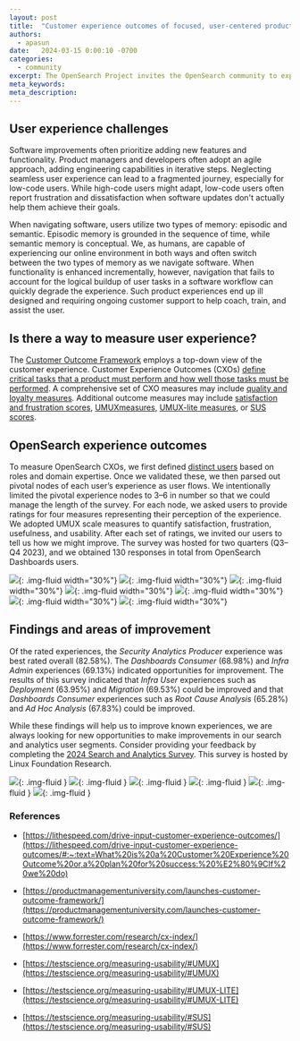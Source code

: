 ```yaml
---
layout: post
title:  "Customer experience outcomes of focused, user-centered product design improvements"
authors:
  - apasun
date:   2024-03-15 0:00:10 -0700
categories:
  - community
excerpt: The OpenSearch Project invites the OpenSearch community to explore the future of search, analytics, and generative AI at the first OpenSearch user conference in Europe. Join us in Berlin on May 6 & 7 and learn how to build powerful applications and get the most out of your OpenSearch deployments.
meta_keywords: 
meta_description: 
---
```


## User experience challenges

Software improvements often prioritize adding new features and functionality. Product managers and developers often adopt an agile approach, adding engineering capabilities in iterative steps. Neglecting seamless user experience can lead to a fragmented journey, especially for low-code users. While high-code users might adapt, low-code users often report frustration and dissatisfaction when software updates don't actually help them achieve their goals.

When navigating software, users utilize two types of memory: episodic and semantic. Episodic memory is grounded in the sequence of time, while semantic memory is conceptual. We, as humans, are capable of experiencing our online environment in both ways and often switch between the two types of memory as we navigate software. When functionality is enhanced incrementally, however, navigation that fails to account for the logical buildup of user tasks in a software workflow can quickly degrade the experience. Such product experiences end up ill designed and requiring ongoing customer support to help coach, train, and assist the user.

## Is there a way to measure user experience?
The [Customer Outcome Framework](https://productmanagementuniversity.com/launches-customer-outcome-framework/) employs a top-down view of the customer experience. Customer Experience Outcomes (CXOs) [define critical tasks that a product must perform and how well those tasks must be performed](https://lithespeed.com/drive-input-customer-experience-outcomes/#:~:text=What%20is%20a%20Customer%20Experience%20Outcome%20or,a%20plan%20for%20success:%20%E2%80%9CIf%20we%20do). A comprehensive set of CXO measures may include [quality and loyalty measures](https://www.forrester.com/research/cx-index/). Additional outcome measures may include [satisfaction and frustration scores](https://www.dynatrace.com/news/blog/user-experience-score-the-one-metric-to-rule-them-all/), [UMUX](https://testscience.org/measuring-usability/#UMUX)[measures](https://testscience.org/measuring-usability/#UMUX), [UMUX-lite measures](https://testscience.org/measuring-usability/#UMUX-LITE), or [SUS scores](https://testscience.org/measuring-usability/#SUS).

## OpenSearch experience outcomes
To measure OpenSearch CXOs, we first defined [distinct users](https://opensearch.org/blog/q1-survey-results/) based on roles and domain expertise. Once we validated these, we then parsed out pivotal nodes of each user’s experience as user flows. We intentionally limited the pivotal experience nodes to 3–6 in number so that we could manage the length of the survey. For each node, we asked users to provide ratings for four measures representing their perception of the experience. We adopted UMUX scale measures to quantify satisfaction, frustration, usefulness, and usability. After each set of ratings, we invited our users to tell us how we might improve. The survey was hosted for two quarters (Q3–Q4 2023), and we obtained 130 responses in total from OpenSearch Dashboards users.

![](/assets/media/blog-images/2024-03-15-customer-experience-outcomes/InfraUser_2.2.png){: .img-fluid width="30%"}
![](/assets/media/blog-images/2024-03-15-customer-experience-outcomes/InfraUser_2.3.png){: .img-fluid width="30%"}
![](/assets/media/blog-images/2024-03-15-customer-experience-outcomes/InfraUser_2.4.png){: .img-fluid width="30%"}
![](/assets/media/blog-images/2024-03-15-customer-experience-outcomes/DataAdmin_Graph_3.2.png){: .img-fluid width="30%"}
![](/assets/media/blog-images/2024-03-15-customer-experience-outcomes/DataAdmin_Graph_3.3.png){: .img-fluid width="30%"}
![](/assets/media/blog-images/2024-03-15-customer-experience-outcomes/Search_Producers_4.2.png){: .img-fluid width="30%"}
![](/assets/media/blog-images/2024-03-15-customer-experience-outcomes/Security_Analytics_6.2.png){: .img-fluid width="30%"}


## Findings and areas of improvement 

Of the rated experiences, the *Security Analytics Producer* experience was best rated overall (82.58%). The *Dashboards* *Consumer* (68.98%) and *Infra Admin* experiences (69.13%) indicated opportunities for improvement. The results of this survey indicated that *Infra User* experiences such as *Deployment* (63.95%) and *Migration* (69.53%) could be improved and that *Dashboards* *Consumer* experiences such as *Root Cause Analysis* (65.28%) and *Ad Hoc Analysis* (67.83%) could be improved.

While these findings will help us to improve known experiences, we are always looking for new opportunities to make improvements in our search and analytics user segments. Consider providing your feedback by completing the [2024 Search and Analytics Survey](https://www.research.net/r/JJGMP3R). This survey is hosted by Linux Foundation Research.


![](/assets/media/blog-images/2024-03-15-customer-experience-outcomes/InfraUser_Graph_2.1.png){: .img-fluid }
![](/assets/media/blog-images/2024-03-15-customer-experience-outcomes/DataAdmin_Graph_3.1.png){: .img-fluid }
![](/assets/media/blog-images/2024-03-15-customer-experience-outcomes/Search_Producers_4.1.png){: .img-fluid }
![](/assets/media/blog-images/2024-03-15-customer-experience-outcomes/Log_Analytics_5.1.png){: .img-fluid }
![](/assets/media/blog-images/2024-03-15-customer-experience-outcomes/Security_Analytics_6.1.png){: .img-fluid }
![](/assets/media/blog-images/2024-03-15-customer-experience-outcomes/Analytics_Customer_7.1.png){: .img-fluid }

### References

- [https://lithespeed.com/drive-input-customer-experience-outcomes/](https://lithespeed.com/drive-input-customer-experience-outcomes/#:~:text=What%20is%20a%20Customer%20Experience%20Outcome%20or,a%20plan%20for%20success:%20%E2%80%9CIf%20we%20do)

- [https://productmanagementuniversity.com/launches-customer-outcome-framework/](https://productmanagementuniversity.com/launches-customer-outcome-framework/)

- [https://www.forrester.com/research/cx-index/](https://www.forrester.com/research/cx-index/)

- [https://testscience.org/measuring-usability/#UMUX](https://testscience.org/measuring-usability/#UMUX)

- [https://testscience.org/measuring-usability/#UMUX-LITE](https://testscience.org/measuring-usability/#UMUX-LITE)

- [https://testscience.org/measuring-usability/#SUS](https://testscience.org/measuring-usability/#SUS)


